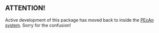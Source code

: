 ## ATTENTION!
Active development of this package has moved back to inside the [PEcAn system](www.github.com/blowfish711/pecan/modules/rtm). Sorry for the confusion!
